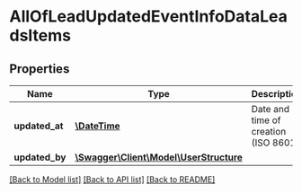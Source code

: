 # AllOfLeadUpdatedEventInfoDataLeadsItems

## Properties
Name | Type | Description | Notes
------------ | ------------- | ------------- | -------------
**updated_at** | [**\DateTime**](\DateTime.md) | Date and time of creation (ISO 8601) | [optional] 
**updated_by** | [**\Swagger\Client\Model\UserStructure**](UserStructure.md) |  | [optional] 

[[Back to Model list]](../../README.md#documentation-for-models) [[Back to API list]](../../README.md#documentation-for-api-endpoints) [[Back to README]](../../README.md)

